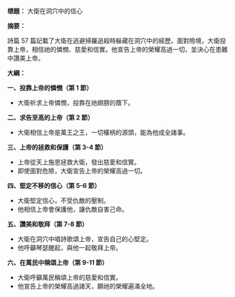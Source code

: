 **標題：** 大衛在洞穴中的信心

**摘要：**

詩篇 57 篇記載了大衛在逃避掃羅追殺時躲藏在洞穴中的經歷。面對險境，大衛投靠上帝，相信祂的憐憫、慈愛和信實。他宣告上帝的榮耀高過一切，並決心在患難中讚美上帝。

**大綱：**

**一、投靠上帝的憐憫（第 1 節）**
* 大衛祈求上帝憐憫，投靠在祂翅膀的蔭下。

**二、求告至高的上帝（第 2 節）**
* 大衛相信上帝是萬王之王，一切權柄的源頭，能為他成全諸事。

**三、上帝的拯救和保護（第 3-4 節）**
* 上帝從天上施恩拯救大衛，發出慈愛和信實。
* 即使面對危險，大衛宣告上帝的榮耀高過一切。

**四、堅定不移的信心（第 5-6 節）**
* 大衛堅定信心，不受仇敵的壓制。
* 他相信上帝會保護他，讓仇敵自害己命。

**五、讚美和敬拜（第 7-8 節）**
* 大衛在洞穴中唱詩歌頌上帝，宣告自己的心堅定。
* 他呼籲琴瑟醒起，與他一起敬拜上帝。

**六、在萬民中稱頌上帝（第 9-11 節）**
* 大衛呼籲萬民稱頌上帝的慈愛和信實。
* 他宣告上帝的榮耀高過諸天，願祂的榮耀遍滿全地。